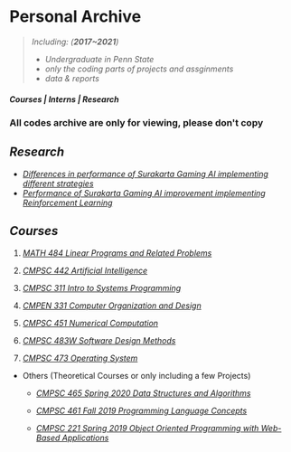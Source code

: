 # Personal Archive



> _Including:  (**2017~2021**)_
>  - _Undergraduate in Penn State_
>  - _only the coding parts of projects and assginments_
>  - _data & reports_


##### **Courses | Interns | Research**

### All codes archive are only for viewing, please don't copy

## ***Research***
- [_Differences in performance of Surakarta Gaming AI implementing different strategies_](https://github.com/xangyr/Surakarta_Zero.git)
- [_Performance of Surakarta Gaming AI improvement implementing Reinforcement Learning_](https://github.com/xangyr/Surakarta_Zero_py.git)

## ***Courses***  
   1. [_MATH 484 Linear Programs and Related Problems_](PSU%20Courses/MATH%20484)
   
   2. [_CMPSC 442 Artificial Intelligence_](PSU%20Courses/CMPSC%20442)
   
   3. [_CMPSC 311 Intro to Systems Programming_](PSU%20Courses/CMPSC%20311)
   
   4. [_CMPEN 331 Computer Organization and Design_](PSU%20Courses/CMPEN%20331)

   5. [_CMPSC 451 Numerical Computation_](PSU%20Courses/CMPSC%20451)

   6. [_CMPSC 483W Software Design Methods_](https://github.com/rgeroulo/LFcapstone.git)

   7. [_CMPSC 473 Operating System_](PSU%20Courses/CMPSC%20473)
   
   - Others  (Theoretical Courses or only including a few Projects)
   
     - [_CMPSC 465 Spring 2020 Data Structures and Algorithms_](PSU%20Courses/CMPSC%20465)
     
     - [_CMPSC 461 Fall 2019 Programming Language Concepts_](PSU%20Courses/CMPSC%20461)
     
     - [_CMPSC 221 Spring 2019 Object Oriented Programming with Web-Based Applications_](PSU%20Courses/CMPSC%20221)

